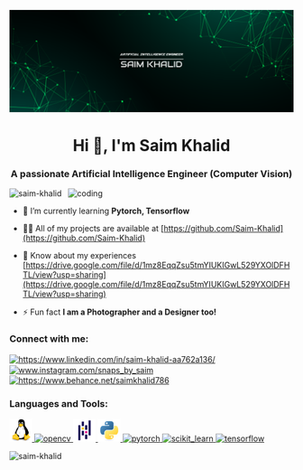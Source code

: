 ![logo](https://github.com/Saim-Khalid/Saim-Khalid/blob/main/BANNER.png)

<h1 align="center">Hi 👋, I'm Saim Khalid</h1>
<h3 align="center">A passionate Artificial Intelligence Engineer (Computer Vision)</h3>

<img align="right" alt="coding" width="400" src="https://i.pinimg.com/originals/66/83/3e/66833e07d6fb9eb5d724e47d0c814285.gif">

<p align="left"> <img src="https://komarev.com/ghpvc/?username=saim-khalid&label=Profile%20views&color=0e75b6&style=flat" alt="saim-khalid" /> </p>

- 🌱 I’m currently learning **Pytorch, Tensorflow**

- 👨‍💻 All of my projects are available at [https://github.com/Saim-Khalid](https://github.com/Saim-Khalid)

- 📄 Know about my experiences [https://drive.google.com/file/d/1mz8EqqZsu5tmYIUKIGwL529YXOlDFHTL/view?usp=sharing](https://drive.google.com/file/d/1mz8EqqZsu5tmYIUKIGwL529YXOlDFHTL/view?usp=sharing)

- ⚡ Fun fact **I am a Photographer and a Designer too!**

<h3 align="left">Connect with me:</h3>
<p align="left">
<a href="https://www.linkedin.com/in/saim-khalid-aa762a136/" target="blank"><img align="center" src="https://raw.githubusercontent.com/rahuldkjain/github-profile-readme-generator/master/src/images/icons/Social/linked-in-alt.svg" alt="https://www.linkedin.com/in/saim-khalid-aa762a136/" height="30" width="40" /></a>
<a href="https://instagram.com/snaps_by_saim" target="blank"><img align="center" src="https://raw.githubusercontent.com/rahuldkjain/github-profile-readme-generator/master/src/images/icons/Social/instagram.svg" alt="www.instagram.com/snaps_by_saim" height="30" width="40" /></a>
<a href="https://www.behance.net/saimkhalid786" target="blank"><img align="center" src="https://raw.githubusercontent.com/rahuldkjain/github-profile-readme-generator/master/src/images/icons/Social/behance.svg" alt="https://www.behance.net/saimkhalid786" height="30" width="40" /></a>
</p>

<h3 align="left">Languages and Tools:</h3>
<p align="left"> <a href="https://www.linux.org/" target="_blank" rel="noreferrer"> <img src="https://raw.githubusercontent.com/devicons/devicon/master/icons/linux/linux-original.svg" alt="linux" width="40" height="40"/> </a> <a href="https://opencv.org/" target="_blank" rel="noreferrer"> <img src="https://www.vectorlogo.zone/logos/opencv/opencv-icon.svg" alt="opencv" width="40" height="40"/> </a> <a href="https://pandas.pydata.org/" target="_blank" rel="noreferrer"> <img src="https://raw.githubusercontent.com/devicons/devicon/2ae2a900d2f041da66e950e4d48052658d850630/icons/pandas/pandas-original.svg" alt="pandas" width="40" height="40"/> </a> <a href="https://www.python.org" target="_blank" rel="noreferrer"> <img src="https://raw.githubusercontent.com/devicons/devicon/master/icons/python/python-original.svg" alt="python" width="40" height="40"/> </a> <a href="https://pytorch.org/" target="_blank" rel="noreferrer"> <img src="https://www.vectorlogo.zone/logos/pytorch/pytorch-icon.svg" alt="pytorch" width="40" height="40"/> </a> <a href="https://scikit-learn.org/" target="_blank" rel="noreferrer"> <img src="https://upload.wikimedia.org/wikipedia/commons/0/05/Scikit_learn_logo_small.svg" alt="scikit_learn" width="40" height="40"/> </a> <a href="https://www.tensorflow.org" target="_blank" rel="noreferrer"> <img src="https://www.vectorlogo.zone/logos/tensorflow/tensorflow-icon.svg" alt="tensorflow" width="40" height="40"/> </a> </p>

<p><img align="left" src="https://github-readme-stats.vercel.app/api/top-langs?username=saim-khalid&show_icons=true&locale=en&layout=compact" alt="saim-khalid" /></p>
